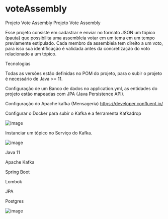 # voteAssembly
Projeto Vote Assembly
Projeto Vote Assembly

Esse projeto consiste em cadastrar e enviar no formato JSON um tópico (pauta) que possibilita uma assembleia votar em um tema em um tempo previamente estipulado.
Cada membro da assembleia tem direito a um voto, para isso sua identificação é validada antes da concretização do voto relacionado a um tópico.

Tecnologias

Todas as versões estão definidas no POM do projeto, para o subir o projeto é necessário de Java >= 11.

Configuração de um Banco de dados no application.yml, as entidades do projeto estão mapeadas com JPA (Java Persistence API).

Configuração do Apache kafka (Mensageria) https://developer.confluent.io/

Configurar o Docker para subir o Kafka e a ferramenta Kafkadrop

![image](https://user-images.githubusercontent.com/32372447/212903367-238303af-360a-43c9-b523-bfc35a40f44f.png)

Instanciar um tópico no Serviço do Kafka.

![image](https://user-images.githubusercontent.com/32372447/212903466-eccff87e-926d-45c7-b085-f2efdbf5f5fc.png)

Java 11 

Apache Kafka 

Spring Boot 

Lombok

JPA

Postgres

![image](https://user-images.githubusercontent.com/32372447/212903512-74cd89e8-02e8-4411-8349-8dd92dd979a6.png)
